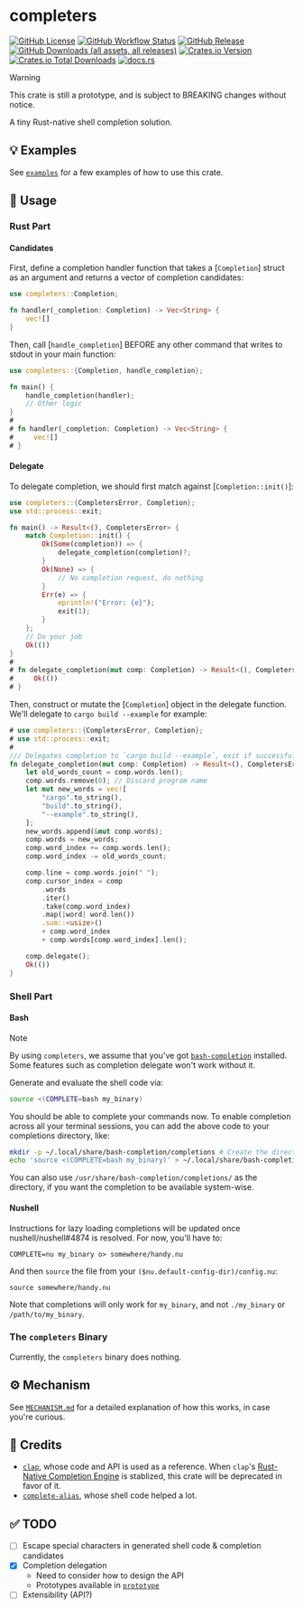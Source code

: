 # completers

[![GitHub License](https://img.shields.io/github/license/PRO-2684/completers?logo=opensourceinitiative)](https://github.com/PRO-2684/completers/blob/main/LICENSE)
[![GitHub Workflow Status](https://img.shields.io/github/actions/workflow/status/PRO-2684/completers/release.yml?logo=githubactions)](https://github.com/PRO-2684/completers/blob/main/.github/workflows/release.yml)
[![GitHub Release](https://img.shields.io/github/v/release/PRO-2684/completers?logo=githubactions)](https://github.com/PRO-2684/completers/releases)
[![GitHub Downloads (all assets, all releases)](https://img.shields.io/github/downloads/PRO-2684/completers/total?logo=github)](https://github.com/PRO-2684/completers/releases)
[![Crates.io Version](https://img.shields.io/crates/v/completers?logo=rust)](https://crates.io/crates/completers)
[![Crates.io Total Downloads](https://img.shields.io/crates/d/completers?logo=rust)](https://crates.io/crates/completers)
[![docs.rs](https://img.shields.io/docsrs/completers?logo=rust)](https://docs.rs/completers)

> [!WARNING]
> This crate is still a prototype, and is subject to BREAKING changes without notice.

A tiny Rust-native shell completion solution.

## 💡 Examples

See [`examples`](./examples/README.md) for a few examples of how to use this crate.

## 📖 Usage

### Rust Part

#### Candidates

First, define a completion handler function that takes a [`Completion`] struct as an argument and returns a vector of completion candidates:

```rust
use completers::Completion;

fn handler(_completion: Completion) -> Vec<String> {
    vec![]
}
```

Then, call [`handle_completion`] BEFORE any other command that writes to stdout in your main function:

```rust
use completers::{Completion, handle_completion};

fn main() {
    handle_completion(handler);
    // Other logic
}
#
# fn handler(_completion: Completion) -> Vec<String> {
#     vec![]
# }
```

#### Delegate

To delegate completion, we should first match against [`Completion::init()`]:

```rust
use completers::{CompletersError, Completion};
use std::process::exit;

fn main() -> Result<(), CompletersError> {
    match Completion::init() {
        Ok(Some(completion)) => {
            delegate_completion(completion)?;
        }
        Ok(None) => {
            // No completion request, do nothing
        }
        Err(e) => {
            eprintln!("Error: {e}");
            exit(1);
        }
    };
    // Do your job
    Ok(())
}
#
# fn delegate_completion(mut comp: Completion) -> Result<(), CompletersError> {
#     Ok(())
# }
```

Then, construct or mutate the [`Completion`] object in the delegate function. We'll delegate to `cargo build --example` for example:

```rust
# use completers::{CompletersError, Completion};
# use std::process::exit;
#
/// Delegates completion to `cargo build --example`, exit if successful.
fn delegate_completion(mut comp: Completion) -> Result<(), CompletersError> {
    let old_words_count = comp.words.len();
    comp.words.remove(0); // Discard program name
    let mut new_words = vec![
        "cargo".to_string(),
        "build".to_string(),
        "--example".to_string(),
    ];
    new_words.append(&mut comp.words);
    comp.words = new_words;
    comp.word_index += comp.words.len();
    comp.word_index -= old_words_count;

    comp.line = comp.words.join(" ");
    comp.cursor_index = comp
        .words
        .iter()
        .take(comp.word_index)
        .map(|word| word.len())
        .sum::<usize>()
        + comp.word_index
        + comp.words[comp.word_index].len();

    comp.delegate();
    Ok(())
}
```

### Shell Part

#### Bash

> [!NOTE]
> By using `completers`, we assume that you've got [`bash-completion`](https://github.com/scop/bash-completion) installed. Some features such as completion delegate won't work without it.

Generate and evaluate the shell code via:

```bash
source <(COMPLETE=bash my_binary)
```

You should be able to complete your commands now. To enable completion across all your terminal sessions, you can add the above code to your completions directory, like:

```bash
mkdir -p ~/.local/share/bash-completion/completions # Create the directory if it doesn't exist
echo 'source <(COMPLETE=bash my_binary)' > ~/.local/share/bash-completion/completions/my_binary
```

You can also use `/usr/share/bash-completion/completions/` as the directory, if you want the completion to be available system-wise.

#### Nushell

Instructions for lazy loading completions will be updated once nushell/nushell#4874 is resolved. For now, you'll have to:

```nu
COMPLETE=nu my_binary o> somewhere/handy.nu
```

And then `source` the file from your `($nu.default-config-dir)/config.nu`:

```nu
source somewhere/handy.nu
```

Note that completions will only work for `my_binary`, and not `./my_binary` or `/path/to/my_binary`.

### The `completers` Binary

Currently, the `completers` binary does nothing.

## ⚙️ Mechanism

See [`MECHANISM.md`](doc/MECHANISM.md) for a detailed explanation of how this works, in case you're curious.

## 🎉 Credits

- [`clap`](https://github.com/clap-rs/clap), whose code and API is used as a reference. When `clap`'s [Rust-Native Completion Engine](https://github.com/clap-rs/clap/issues/3166) is stablized, this crate will be deprecated in favor of it.
- [`complete-alias`](https://github.com/cykerway/complete-alias), whose shell code helped a lot.

## ✅ TODO

- [ ] Escape special characters in generated shell code & completion candidates
- [x] Completion delegation
    - Need to consider how to design the API
    - Prototypes available in [`prototype`](./prototype)
- [ ] Extensibility (API?)
